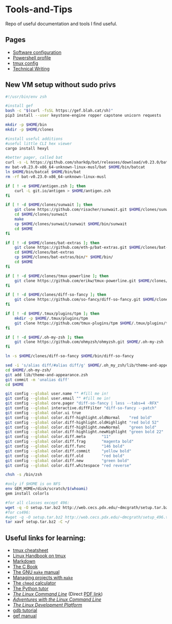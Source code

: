 # Tools-and-Tips

Repo of useful documentation and tools I find useful.

## Pages

- [Software configuration](software.md) 
- [Powershell profile](powershell_profile.md) 
- [tmux config](.tmux.conf.md) 
- [Technical Writing](technical_writing.md) 

## New VM setup without sudo privs

```bash
#!/usr/bin/env zsh

#install gef
bash -c "$(curl -fsSL https://gef.blah.cat/sh)"
pip3 install --user keystone-engine ropper capstone unicorn requests

mkdir -p $HOME/bin
mkdir -p $HOME/clones

#install useful additions
#useful little CLI hex viewer
cargo install hexyl

#better pager, called bat
curl -s -L https://github.com/sharkdp/bat/releases/download/v0.23.0/bat-v0.23.0-x86_64-unknown-linux-musl.tar.gz | tar -x -z -C $HOME -f -
mv bat-v0.23.0-x86_64-unknown-linux-musl/bat $HOME/bin/batcat
ln $HOME/bin/batcat $HOME/bin/bat
rm -rf bat-v0.23.0-x86_64-unknown-linux-musl

if [ ! -e $HOME/antigen.zsh ]; then
    curl -L git.io/antigen > $HOME/antigen.zsh
fi

if [ ! -d $HOME/clones/sunwait ]; then
    git clone https://github.com/risacher/sunwait.git $HOME/clones/sunwait
    cd $HOME/clones/sunwait
    make
    cp $HOME/clones/sunwait/sunwait $HOME/bin/sunwait
    cd $HOME
fi

if [ ! -d $HOME/clones/bat-extras ]; then
    git clone https://github.com/eth-p/bat-extras.git $HOME/clones/bat-extras
    cd $HOME/clones/bat-extras
    cp $HOME/clones/bat-extras/bin/* $HOME/bin/
    cd $HOME
fi

if [ ! -d $HOME/clones/tmux-powerline ]; then
    git clone https://github.com/erikw/tmux-powerline.git $HOME/clones/tmux-powerline
fi

if [ ! -d $HOME/clones/diff-so-fancy ]; then
    git clone https://github.com/so-fancy/diff-so-fancy.git $HOME/clones/diff-so-fancy
fi

if [ ! -d $HOME/.tmux/plugins/tpm ]; then
    mkdir -p $HOME/.tmux/plugins/tpm
    git clone https://github.com/tmux-plugins/tpm $HOME/.tmux/plugins/tpm
fi

if [ ! -d $HOME/.oh-my-zsh ]; then
    git clone https://github.com/ohmyzsh/ohmyzsh.git $HOME/.oh-my-zsh
fi

ln -s $HOME/clones/diff-so-fancy $HOME/bin/diff-so-fancy

sed -i 's/alias diff/#alias diff/g' $HOME/.oh_my_zsh/lib/theme-and-appearance.zsh
cd $HOME/.oh-my-zsh/
git add lib/theme-and-appearance.zsh
git commit -m 'unalias diff'
cd $HOME

git config --global user.name "" #fill me in!
git config --global user.email "" #fill me in!
git config --global core.pager "diff-so-fancy | less --tabs=4 -RFX"
git config --global interactive.diffFilter "diff-so-fancy --patch"
git config --global color.ui true
git config --global color.diff-highlight.oldNormal    "red bold"
git config --global color.diff-highlight.oldHighlight "red bold 52"
git config --global color.diff-highlight.newNormal    "green bold"
git config --global color.diff-highlight.newHighlight "green bold 22"
git config --global color.diff.meta       "11"
git config --global color.diff.frag       "magenta bold"
git config --global color.diff.func       "146 bold"
git config --global color.diff.commit     "yellow bold"
git config --global color.diff.old        "red bold"
git config --global color.diff.new        "green bold"
git config --global color.diff.whitespace "red reverse"

chsh -s /bin/zsh

#only if $HOME is on NFS
env GEM_HOME=/disk/scratch/$(whoami) 
gem install colorls

#for all classes except 496:
wget -q -O setup.tar.bz2 http://web.cecs.pdx.edu/~dmcgrath/setup.tar.bz2
#for cs496:
#wget -q -O setup.tar.bz2 http://web.cecs.pdx.edu/~dmcgrath/setup_496.tar.bz2
tar xavf setup.tar.bz2 -C ~/
```

## Useful links for learning:

- [tmux cheatsheet](https://tmuxcheatsheet.com/)
- [Linux Handbook on tmux](https://linuxhandbook.com/tmux/)
- [Markdown](https://guides.github.com/features/mastering-markdown/)
- [The C Book](https://publications.gbdirect.co.uk/c_book/)
- [The GNU `make` manual](https://www.gnu.org/software/make/manual/make.pdf)
- [Managing projects with `make`](https://github.com/Vauteck/docs_utils/blob/master/autotools/Oreilly%20-%20Managing%20Projects%20With%20Gnu%20Make%203Rd%20Edition.pdf)
- [The `chmod` calculator](https://chmod-calculator.com/)
- [The Python tutor](https://pythontutor.com/)
- [_The Linux Command Line_](http://linuxcommand.org/tlcl.php) (Direct [PDF link](https://sourceforge.net/projects/linuxcommand/files/TLCL/19.01/TLCL-19.01.pdf/download))
- [_Adventures with the Linux Command Line_](https://sourceforge.net/projects/linuxcommand/files/AWTLCL/21.10/AWTLCL-21.10.pdf/download)
- [_The Linux Development Platform_](https://archive.org/details/ost-computer-science-0130091154/mode/1up)
- [gdb tutorial](http://www.cs.cmu.edu/~gilpin/tutorial/)
- [gef manual](https://hugsy.github.io/gef/)
